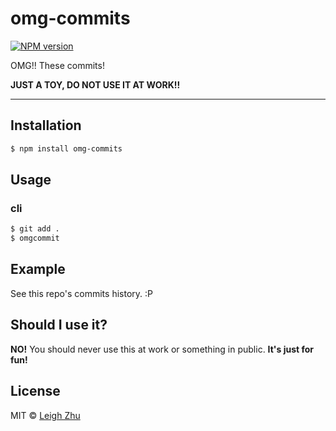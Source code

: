 # omg-commits
[![NPM version](https://img.shields.io/npm/v/omg-commits.svg?style=flat)](https://www.npmjs.org/package/omg-commits)

OMG!! These commits!

**JUST A TOY, DO NOT USE IT AT WORK!!**

------

## Installation

```bash
$ npm install omg-commits
```

## Usage

### cli

```sh
$ git add .
$ omgcommit
```

## Example

See this repo's commits history. :P

## Should I use it?

**NO!** You should never use this at work or something in public. **It's just for fun!**


## License

MIT © [Leigh Zhu](#)
